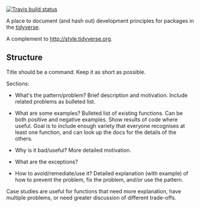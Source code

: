 [![Travis build status](https://travis-ci.org/tidyverse/principles.svg?branch=master)](https://travis-ci.org/tidyverse/principles)

A place to document (and hash out) development principles for packages in the [tidyverse](http://tidyverse.org).

A complement to <http://style.tidyverse.org>.

## Structure

Title should be a command. Keep it as short as possible.

Sections:

* What's the pattern/problem? Brief description and motivation.
  Include related problems as bulleted list.

* What are some examples? Bulleted list of existing functions. Can be both 
  positive and negative examples. Show results of code where useful.
  Goal is to include enough variety that everyone recognises at least one 
  function, and can look up the docs for the details of the others.

* Why is it bad/useful? More detailed motivation.

* What are the exceptions?

* How to avoid/remediate/use it? Detailed explanation (with example)
  of how to prevent the problem, fix the problem, and/or use the pattern.

Case studies are useful for functions that need more explanation, have multiple problems, or need greater discussion of different trade-offs.